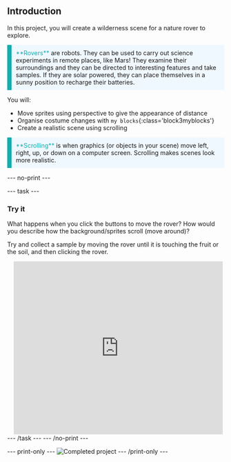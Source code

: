 ## Introduction

In this project, you will create a wilderness scene for a nature rover to explore.

<p style="border-left: solid; border-width:10px; border-color: #0faeb0; background-color: aliceblue; padding: 10px;">
<span style="color: #0faeb0">**Rovers**</span> are robots. They can be used to carry out science experiments in remote places, like Mars!  They examine their surroundings and they can be directed to interesting features and take samples. If they are solar powered, they can place themselves in a sunny position to recharge their batteries.
</p>

You will:
+ Move sprites using perspective to give the appearance of distance 
+ Organise costume changes with `my blocks`{:class='block3myblocks'}
+ Create a realistic scene using scrolling


<p style="border-left: solid; border-width:10px; border-color: #0faeb0; background-color: aliceblue; padding: 10px;">
<span style="color: #0faeb0">**Scrolling**</span> is when graphics (or objects in your scene) move left, right, up, or down on a computer screen. Scrolling makes scenes look more realistic.
</p>

--- no-print ---

--- task ---

### Try it
<div style="display: flex; flex-wrap: wrap">
<div style="flex-basis: 175px; flex-grow: 1">  
What happens when you click the buttons to move the rover? How would you describe how the background/sprites scroll (move around)?

Try and collect a sample by moving the rover until it is touching the fruit or the soil, and then clicking the rover.
</div>
<div class="scratch-preview" style="margin-left: 15px;">
  <iframe allowtransparency="true" width="485" height="402" src="https://scratch.mit.edu/projects/embed/551066826/?autostart=false" frameborder="0"></iframe>
</div>
</div>
--- /task ---
--- /no-print ---

--- print-only ---
![Completed project](images/showcase_static.png)
--- /print-only ---
